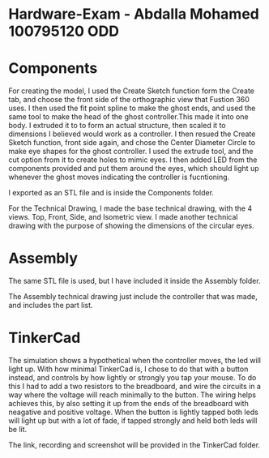# Hardware-Exam - Abdalla Mohamed 100795120 ODD

# Components

For creating the model, I used the Create Sketch function form the Create tab, and choose the front side of the orthographic view that Fustion 360 uses. I then used the fit point spline to make the ghost ends, and used the same tool to make the head of the ghost controller.This made it into one body. I extruded it to to form an actual structure, then scaled it to dimensions I believed would work as a controller. I then resued the Create Sketch function, front side again, and chose the Center Diameter Circle to make eye shapes for the ghost controller. I used the extrude tool, and the cut option from it to create holes to mimic eyes. I then added LED from the components provided and put them around the eyes, which should light up whenever the ghost moves indicating the controller is fucntioning. 

I exported as an STL file and is inside the Components folder.

For the Technical Drawing, I made the base technical drawing, with the 4 views. Top, Front, Side, and Isometric view. I made another technical drawing with the purpose of showing the dimensions of the circular eyes.

# Assembly

The same STL file is used, but I have included it inside the Assembly folder.

The Assembly technical drawing just include the controller that was made, and includes the part list.

# TinkerCad

The simulation shows a hypothetical when the controller moves, the led will light up. With how minimal TinkerCad is, I chose to do that with a button instead, and controls by how lightly or strongly you tap your mouse. To do this I had to add a two resistors to the breadboard, and wire the circuits in a way where the voltage will reach minimally to the button. The wiring helps achieves this, by also setting it up from the ends of the breadboard with neagative and positive voltage. When the button is lightly tapped both leds will light up but with a lot of fade, if tapped strongly and held both leds will be lit.

The link, recording and screenshot will be provided in the TinkerCad folder.

